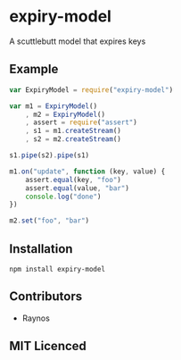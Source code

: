 # expiry-model

A scuttlebutt model that expires keys

## Example

```js
var ExpiryModel = require("expiry-model")

var m1 = ExpiryModel()
    , m2 = ExpiryModel()
    , assert = require("assert")
    , s1 = m1.createStream()
    , s2 = m2.createStream()

s1.pipe(s2).pipe(s1)

m1.on("update", function (key, value) {
    assert.equal(key, "foo")
    assert.equal(value, "bar")
    console.log("done")
})

m2.set("foo", "bar")
```

## Installation

`npm install expiry-model`

## Contributors

 - Raynos

## MIT Licenced
